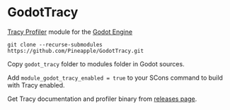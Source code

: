 # GodotTracy
[Tracy Profiler](https://github.com/wolfpld/tracy) module for the [Godot Engine](https://github.com/godotengine/godot)

`git clone --recurse-submodules https://github.com/Pineapple/GodotTracy.git`

Copy `godot_tracy` folder to modules folder in Godot sources.

Add `module_godot_tracy_enabled = true` to your SCons command to build with Tracy enabled.

Get Tracy documentation and profiler binary from [releases page](https://github.com/wolfpld/tracy/releases/).
